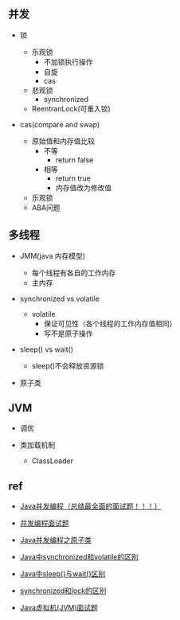 
## 并发 

+ 锁
    + 乐观锁
        + 不加锁执行操作
        + 自旋
        + cas
    + 悲观锁
        + synchronized
    + ReentranLock(可重入锁)

+ cas(compare and swap)
    + 原始值和内存值比较
        + 不等
            + return false
        + 相等
            + return true
            + 内存值改为修改值
    + 乐观锁
    + ABA问题


## 多线程

+ JMM(java 内存模型)
    + 每个线程有各自的工作内存
    + 主内存

+ synchronized vs volatile
    + volatile
        + 保证可见性（各个线程的工作内存值相同）
        + 写不是原子操作

+ sleep() vs wait()
    + sleep()不会释放资源锁

+ 原子类




## JVM


+ 调优

+ 类加载机制
    + ClassLoader

## ref


+ [Java并发编程（总结最全面的面试题！！！）](https://juejin.cn/post/6844904125755293710#heading-11)
+ [并发编程面试题](https://thinkwon.blog.csdn.net/article/details/104863992)

+ [Java并发编程之原子类](https://juejin.cn/post/6844903683268804622)


+ [Java中synchronized和volatile的区别](https://zhuanlan.zhihu.com/p/61966479)
+ [Java中sleep()与wait()区别](https://blog.csdn.net/u012050154/article/details/50903326)
+ [synchronized和lock的区别](https://juejin.cn/post/6844903542440869896)
+ [Java虚拟机(JVM)面试题](https://blog.csdn.net/ThinkWon/article/details/104390752)
